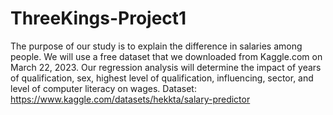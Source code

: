 # ThreeKings-Project1
The purpose of our study is to explain the difference in salaries among people. We will use a free dataset that we downloaded from Kaggle.com on March 22, 2023. Our regression analysis will determine the impact of years of qualification, sex, highest level of qualification, influencing, sector, and level of computer literacy on wages.
Dataset: https://www.kaggle.com/datasets/hekkta/salary-predictor 

